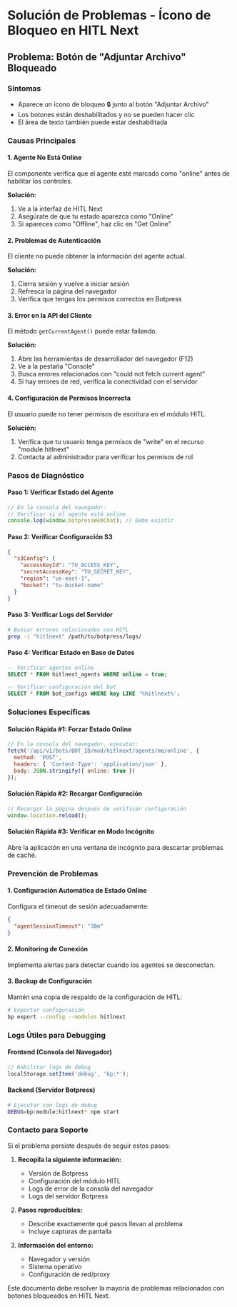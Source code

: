 # Solución de Problemas - Ícono de Bloqueo en HITL Next

## Problema: Botón de "Adjuntar Archivo" Bloqueado

### Síntomas
- Aparece un ícono de bloqueo 🔒 junto al botón "Adjuntar Archivo"
- Los botones están deshabilitados y no se pueden hacer clic
- El área de texto también puede estar deshabilitada

### Causas Principales

#### 1. **Agente No Está Online**
El componente verifica que el agente esté marcado como "online" antes de habilitar los controles.

**Solución:**
1. Ve a la interfaz de HITL Next
2. Asegúrate de que tu estado aparezca como "Online"
3. Si apareces como "Offline", haz clic en "Get Online"

#### 2. **Problemas de Autenticación**
El cliente no puede obtener la información del agente actual.

**Solución:**
1. Cierra sesión y vuelve a iniciar sesión
2. Refresca la página del navegador
3. Verifica que tengas los permisos correctos en Botpress

#### 3. **Error en la API del Cliente**
El método `getCurrentAgent()` puede estar fallando.

**Solución:**
1. Abre las herramientas de desarrollador del navegador (F12)
2. Ve a la pestaña "Console"
3. Busca errores relacionados con "could not fetch current agent"
4. Si hay errores de red, verifica la conectividad con el servidor

#### 4. **Configuración de Permisos Incorrecta**
El usuario puede no tener permisos de escritura en el módulo HITL.

**Solución:**
1. Verifica que tu usuario tenga permisos de "write" en el recurso "module.hitlnext"
2. Contacta al administrador para verificar los permisos de rol

### Pasos de Diagnóstico

#### Paso 1: Verificar Estado del Agente
```javascript
// En la consola del navegador:
// Verificar si el agente está online
console.log(window.botpressWebChat); // Debe existir
```

#### Paso 2: Verificar Configuración S3
```json
{
  "s3Config": {
    "accessKeyId": "TU_ACCESS_KEY",
    "secretAccessKey": "TU_SECRET_KEY", 
    "region": "us-east-1",
    "bucket": "tu-bucket-name"
  }
}
```

#### Paso 3: Verificar Logs del Servidor
```bash
# Buscar errores relacionados con HITL
grep -i "hitlnext" /path/to/botpress/logs/
```

#### Paso 4: Verificar Estado en Base de Datos
```sql
-- Verificar agentes online
SELECT * FROM hitlnext_agents WHERE online = true;

-- Verificar configuración del bot
SELECT * FROM bot_configs WHERE key LIKE '%hitlnext%';
```

### Soluciones Específicas

#### Solución Rápida #1: Forzar Estado Online
```javascript
// En la consola del navegador, ejecutar:
fetch('/api/v1/bots/BOT_ID/mod/hitlnext/agents/me/online', {
  method: 'POST',
  headers: { 'Content-Type': 'application/json' },
  body: JSON.stringify({ online: true })
});
```

#### Solución Rápida #2: Recargar Configuración
```javascript
// Recargar la página después de verificar configuración
window.location.reload();
```

#### Solución Rápida #3: Verificar en Modo Incógnito
Abre la aplicación en una ventana de incógnito para descartar problemas de caché.

### Prevención de Problemas

#### 1. **Configuración Automática de Estado Online**
Configura el timeout de sesión adecuadamente:
```json
{
  "agentSessionTimeout": "30m"
}
```

#### 2. **Monitoring de Conexión**
Implementa alertas para detectar cuando los agentes se desconectan.

#### 3. **Backup de Configuración**
Mantén una copia de respaldo de la configuración de HITL:
```bash
# Exportar configuración
bp export --config --modules hitlnext
```

### Logs Útiles para Debugging

#### Frontend (Consola del Navegador)
```javascript
// Habilitar logs de debug
localStorage.setItem('debug', 'bp:*');
```

#### Backend (Servidor Botpress)  
```bash
# Ejecutar con logs de debug
DEBUG=bp:module:hitlnext* npm start
```

### Contacto para Soporte

Si el problema persiste después de seguir estos pasos:

1. **Recopila la siguiente información:**
   - Versión de Botpress
   - Configuración del módulo HITL
   - Logs de error de la consola del navegador
   - Logs del servidor Botpress

2. **Pasos reproducibles:**
   - Describe exactamente qué pasos llevan al problema
   - Incluye capturas de pantalla

3. **Información del entorno:**
   - Navegador y versión
   - Sistema operativo
   - Configuración de red/proxy

Este documento debe resolver la mayoría de problemas relacionados con botones bloqueados en HITL Next.
